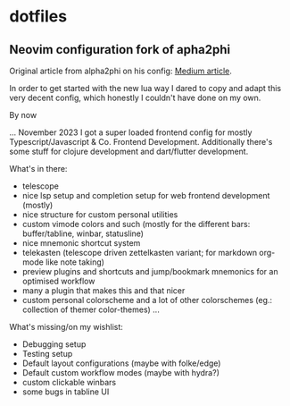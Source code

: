 # dotfiles

## Neovim configuration fork of apha2phi
Original article from alpha2phi on his config: [Medium article](https://alpha2phi.medium.com/neovim-init-lua-e80f4f136030).

In order to get started with the new lua way I dared to copy and adapt this very decent config,
which honestly I couldn't have done on my own.

By now 

... November 2023
I got a super loaded frontend config for mostly Typescript/Javascript & Co. Frontend Development.
Additionally there's some stuff for clojure development and dart/flutter development.

What's in there:
* telescope
* nice lsp setup and completion setup for web frontend development (mostly)
* nice structure for custom personal utilities
* custom vimode colors and such (mostly for the different bars: buffer/tabline, winbar, statusline)
* nice mnemonic shortcut system
* telekasten (telescope driven zettelkasten variant; for markdown org-mode like note taking)
* preview plugins and shortcuts and jump/bookmark mnemonics for an optimised workflow
* many a plugin that makes this and that nicer
* custom personal colorscheme and a lot of other colorschemes (eg.: collection of themer color-themes)
...

What's missing/on my wishlist:
* Debugging setup
* Testing setup
* Default layout configurations (maybe with folke/edge)
* Default custom workflow modes (maybe with hydra?)
* custom clickable winbars
* some bugs in tabline UI
